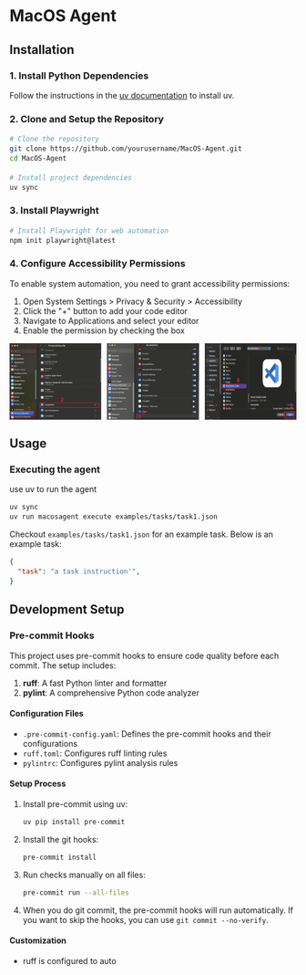 # MacOS Agent
## Installation

### 1. Install Python Dependencies

Follow the instructions in the [uv documentation](https://docs.astral.sh/uv/reference/cli/#uv) to install uv.

### 2. Clone and Setup the Repository

```bash
# Clone the repository
git clone https://github.com/yourusername/MacOS-Agent.git
cd MacOS-Agent

# Install project dependencies
uv sync
```

### 3. Install Playwright

```bash
# Install Playwright for web automation
npm init playwright@latest
```

### 4. Configure Accessibility Permissions

To enable system automation, you need to grant accessibility permissions:

1. Open System Settings > Privacy & Security > Accessibility
2. Click the "+" button to add your code editor
3. Navigate to Applications and select your editor
4. Enable the permission by checking the box

<div style="display: flex; justify-content: space-between;">
    <img src="../assets/acc_tree1.png" alt="Accessibility Tree Permission 1" width="32%">
    <img src="../assets/acc_tree2.png" alt="Accessibility Tree Permission 2" width="32%">
    <img src="../assets/acc_tree3.png" alt="Accessibility Tree Permission 3" width="32%">
</div>

## Usage

### Executing the agent

use uv to run the agent
```bash
uv sync
uv run macosagent execute examples/tasks/task1.json
```
Checkout `examples/tasks/task1.json` for an example task. Below is an example task:
```json
{
  "task": "a task instruction'",
}
```


## Development Setup

### Pre-commit Hooks

This project uses pre-commit hooks to ensure code quality before each commit. The setup includes:

1. **ruff**: A fast Python linter and formatter
2. **pylint**: A comprehensive Python code analyzer

#### Configuration Files

- `.pre-commit-config.yaml`: Defines the pre-commit hooks and their configurations
- `ruff.toml`: Configures ruff linting rules
- `pylintrc`: Configures pylint analysis rules

#### Setup Process

1. Install pre-commit using uv:
   ```bash
   uv pip install pre-commit
   ```

2. Install the git hooks:
   ```bash
   pre-commit install
   ```

3. Run checks manually on all files:
   ```bash
   pre-commit run --all-files
   ```
4. When you do git commit, the pre-commit hooks will run automatically. If you want to skip the hooks, you can use `git commit --no-verify`.
#### Customization

- ruff is configured to auto